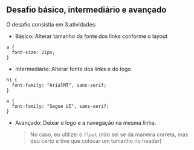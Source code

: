## Desafio básico, intermediário e avançado

O desafio consistia em 3 atividades:

- Básico: Alterar tamanho da fonte dos links conforme o layout

```
a {
  font-size: 21px;
}
```

- Intermediário: Alterar fonte dos links e do logo

```
h1 {
  font-family: "ArialMT", sans-serif;
}

a {
  font-family: "Segoe UI", sans-serif;
}
```

- Avançado: Deixar o logo e a navegação na mesma linha.
  > No caso, eu utilizei o `float` (não sei se da maneira correta, mas deu certo e tive que colocar um tamanho no header)
